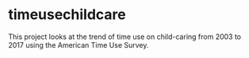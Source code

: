 # timeusechildcare
This project looks at the trend of time use on child-caring from 2003 to 2017 using the American Time Use Survey. 
